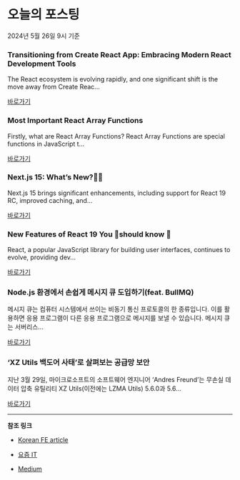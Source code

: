 # 오늘의 포스팅 
2024년 5월 26일 9시 기준 

### Transitioning from Create React App: Embracing Modern React Development Tools 

 The React ecosystem is evolving rapidly, and one significant shift is the move away from Create Reac... 

 [바로가기](https://medium.com/m/signin?actionUrl=https%3A%2F%2Fmedium.com%2F_%2Fbookmark%2Fp%2F84fb9194e142&operation=register&redirect=https%3A%2F%2Fmedium.com%2F%40suyesh.tiwari23%2Ftransitioning-from-create-react-app-embracing-modern-react-development-tools-84fb9194e142&source=---------0-84----------frontend------bookmark_preview----cfb59f70_57ff_45f6_9e1d_6fd056223b07-------) 

### Most Important React Array Functions 

 Firstly, what are React Array Functions?
React Array Functions are special functions in JavaScript t... 

 [바로가기](https://medium.com/m/signin?actionUrl=https%3A%2F%2Fmedium.com%2F_%2Fbookmark%2Fp%2Fd306da6bb87e&operation=register&redirect=https%3A%2F%2Fmedium.com%2F%40emirhan_gungor2009%2Fmost-important-react-array-functions-d306da6bb87e&source=---------0-84----------reactjs------bookmark_preview----8c408b27_1d22_47fc_8149_6fd403e35ffc-------) 

### Next.js 15: What’s New?🤔🚀 

 Next.js 15 brings significant enhancements, including support for React 19 RC, improved caching, and... 

 [바로가기](https://medium.com/m/signin?actionUrl=https%3A%2F%2Fmedium.com%2F_%2Fbookmark%2Fp%2Fbd7cc941fc68&operation=register&redirect=https%3A%2F%2Fmedium.com%2F%40hashiimkalam%2Fnext-js-15-whats-new-bd7cc941fc68&source=---------0-84----------nextjs------bookmark_preview----e482996e_09b5_4005_a1a0_1995d80167bb-------) 

### New Features of React 19 You 🫵should know 🚀 

 React, a popular JavaScript library for building user interfaces, continues to evolve, providing dev... 

 [바로가기](https://medium.com/m/signin?actionUrl=https%3A%2F%2Fmedium.com%2F_%2Fbookmark%2Fp%2F2939f1866a65&operation=register&redirect=https%3A%2F%2Fnazhimkalam.medium.com%2Fnew-features-of-react-19-you-should-know-2939f1866a65&source=---------0-84----------front_end_development------bookmark_preview----dba0ecff_323f_4769_a45c_4c966d9c527c-------) 

### Node.js 환경에서 손쉽게 메시지 큐 도입하기(feat. BullMQ) 

 메시지 큐는 컴퓨터 시스템에서 쓰이는 비동기 통신 프로토콜의 한 종류입니다. 이를 활용하면 응용 프로그램이 다른 응용 프로그램으로 메시지를 보낼 수 있습니다. 메시지 큐는 서버리스... 

 [바로가기](https://yozm.wishket.com/magazine/detail/2599/) 

### ‘XZ Utils 백도어 사태’로 살펴보는 공급망 보안 

 지난 3월 29일, 마이크로소프트의 소프트웨어 엔지니어 ‘Andres Freund’는 무손실 데이터 압축 유틸리티 XZ Utils(이전에는 LZMA Utils) 5.6.0과 5.6... 

 [바로가기](https://yozm.wishket.com/magazine/detail/2597/) 

---

**참조 링크**

- [Korean FE article](https://kofearticle.substack.com) 

- [요즘 IT](https://yozm.wishket.com/magazine) 

- [Medium](https://medium.com) 

